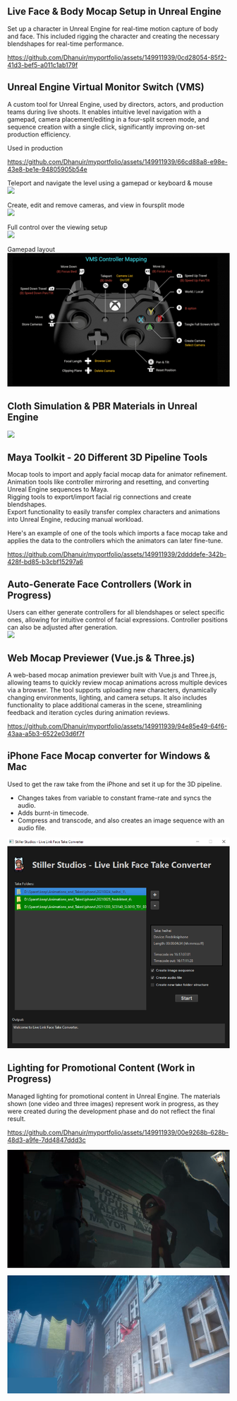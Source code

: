 
## Live Face & Body Mocap Setup in Unreal Engine 
Set up a character in Unreal Engine for real-time motion capture of body and face. This included rigging the character and creating the necessary blendshapes for real-time performance.<br />

https://github.com/Dhanuir/myportfolio/assets/149911939/0cd28054-85f2-41d3-bef5-a011c1ab179f

## Unreal Engine Virtual Monitor Switch (VMS)
A custom tool for Unreal Engine, used by directors, actors, and production teams during live shoots. It enables intuitive level navigation with a gamepad, camera placement/editing in a four-split screen mode, and sequence creation with a single click, significantly improving on-set production efficiency. <br />

Used in production

https://github.com/Dhanuir/myportfolio/assets/149911939/66cd88a8-e98e-43e8-be1e-94805905b54e

Teleport and navigate the level using a gamepad or keyboard & mouse<br />
![](ProjectImages/VMS/gifs/VMS_Teleport.gif)

Create, edit and remove cameras, and view in foursplit mode<br />
![](ProjectImages/VMS/gifs/VMS_CreateCameras.gif)

Full control over the viewing setup<br />
![](ProjectImages/VMS/gifs/VMS_Foursplit.gif)

Gamepad layout<br />
![](ProjectImages/VMS/images/GamepadLayout.PNG)

## Cloth Simulation & PBR Materials in Unreal Engine
![](ProjectImages/cloth_sim/cloth_sim_01.gif)

## Maya Toolkit - 20 Different 3D Pipeline Tools
Mocap tools to import and apply facial mocap data for animator refinement.<br />
Animation tools like controller mirroring and resetting, and converting Unreal Engine sequences to Maya.<br />
Rigging tools to export/import facial rig connections and create blendshapes.<br />
Export functionality to easily transfer complex characters and animations into Unreal Engine, reducing manual workload.<br />

Here's an example of one of the tools which imports a face mocap take and applies the data to the controllers which the animators can later fine-tune.<br />

https://github.com/Dhanuir/myportfolio/assets/149911939/2ddddefe-342b-428f-bd85-b3cbf15297a6

## Auto-Generate Face Controllers (Work in Progress)
Users can either generate controllers for all blendshapes or select specific ones, allowing for intuitive control of facial expressions. Controller positions can also be adjusted after generation.<br />
![](ProjectImages/AutoFaceControllers/AutoFaceControllers_03.gif)

## Web Mocap Previewer (Vue.js & Three.js)
A web-based mocap animation previewer built with Vue.js and Three.js, allowing teams to quickly review mocap animations across multiple devices via a browser. The tool supports uploading new characters, dynamically changing environments, lighting, and camera setups. It also includes functionality to place additional cameras in the scene, streamlining feedback and iteration cycles during animation reviews.<br />

https://github.com/Dhanuir/myportfolio/assets/149911939/94e85e49-64f6-43aa-a5b3-6522e03d6f7f

## iPhone Face Mocap converter for Windows & Mac
Used to get the raw take from the iPhone and set it up for the 3D pipeline.<br />
- Changes takes from variable to constant frame-rate and syncs the audio.<br />
- Adds burnt-in timecode.<br />
- Compress and transcode, and also creates an image sequence with an audio file.<br />

![](ProjectImages/TakeConverter/TakeConverter.PNG)

## Lighting for Promotional Content (Work in Progress)
Managed lighting for promotional content in Unreal Engine. The materials shown (one video and three images) represent work in progress, as they were created during the development phase and do not reflect the final result.<br />

https://github.com/Dhanuir/myportfolio/assets/149911939/00e9268b-628b-48d3-a9fe-7dd4847ddd3c

![](ProjectImages/Lighting/alley_01.png)

![](ProjectImages/Lighting/flying_03.png)
